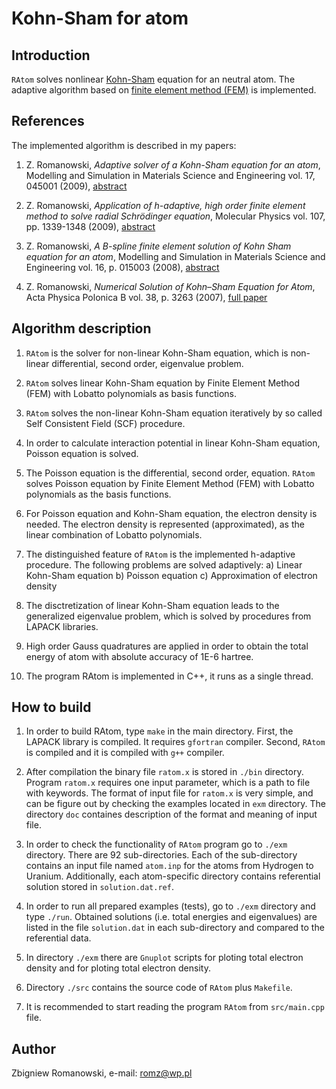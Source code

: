 # Kohn-Sham for atom

## Introduction

`RAtom` solves nonlinear [Kohn-Sham](https://en.wikipedia.org/wiki/Kohn%E2%80%93Sham_equations) equation for an neutral atom.
The adaptive algorithm based on [finite element method (FEM)](https://en.wikipedia.org/wiki/Finite_element_method) is implemented.

## References

The implemented algorithm is described in my papers:

1. Z. Romanowski, *Adaptive solver of a Kohn-Sham equation for an atom*,
   Modelling and Simulation in Materials Science and Engineering vol. 17, 045001 (2009), [abstract](https://iopscience.iop.org/article/10.1088/0965-0393/17/4/045001/meta)
   
2. Z. Romanowski, *Application of h-adaptive, high order finite 
   element method to solve radial Schrödinger equation*,
   Molecular Physics vol. 107, pp. 1339-1348  (2009), [abstract](https://www.tandfonline.com/doi/abs/10.1080/00268970902873554)

3. Z. Romanowski, *A B-spline finite element solution of Kohn Sham equation for an atom*,
   Modelling and Simulation in Materials Science and Engineering vol. 16, p. 015003 (2008),
   [abstract](http://iopscience.iop.org/article/10.1088/0965-0393/16/1/015003/meta)

4. Z. Romanowski, *Numerical Solution of Kohn–Sham Equation for Atom*,
   Acta Physica Polonica B vol. 38, p. 3263 (2007),
   [full paper](http://www.actaphys.uj.edu.pl/fulltext?series=Reg&vol=38&page=3263)


## Algorithm description 

1. `RAtom` is the solver for non-linear Kohn-Sham equation, which is
   non-linear differential, second order, eigenvalue problem.

3. `RAtom` solves linear Kohn-Sham equation by Finite Element Method (FEM)
   with Lobatto polynomials as basis functions.

4. `RAtom` solves the non-linear Kohn-Sham equation iteratively
   by so called Self Consistent Field (SCF) procedure.

5. In order to calculate interaction potential in linear Kohn-Sham equation,
   Poisson equation is solved.

6. The Poisson equation is the differential, second order, equation.
   `RAtom `solves Poisson equation by Finite Element Method (FEM) with
   Lobatto polynomials as the basis functions.

7. For Poisson equation and Kohn-Sham equation, the electron density is needed.
   The electron density is represented (approximated), as the linear
   combination of Lobatto polynomials.

8. The distinguished feature of `RAtom` is the implemented h-adaptive procedure.
   The following problems are solved adaptively:
      a) Linear Kohn-Sham equation
      b) Poisson equation
      c) Approximation of electron density

9. The disctretization of linear Kohn-Sham equation leads to the generalized eigenvalue problem,
   which is solved by procedures from LAPACK libraries.

10. High order Gauss quadratures are applied in order to obtain 
    the total energy of atom with absolute accuracy of 1E-6 hartree.

11. The program RAtom is implemented in C++, it runs as a single thread. 


## How to build

1. In order to build RAtom, type `make` in the main directory.
First, the LAPACK library is compiled. It requires `gfortran` compiler.
Second, `RAtom` is compiled and it is compiled with `g++` compiler.

2. After compilation the binary file `ratom.x` is stored in `./bin` directory.
Program `ratom.x` requires one input parameter, which is a path to file
with keywords. The format of input file for `ratom.x` is very simple, and can be
figure out by checking the examples located in `exm` directory. The directory `doc`
containes description of the format and meaning of input file.

3. In order to check the functionality of `RAtom` program go to `./exm` directory.
There are 92 sub-directories. Each of the sub-directory
contains an input file named `atom.inp` for the atoms from Hydrogen to Uranium.
Additionally, each atom-specific directory contains referential solution stored in
`solution.dat.ref`.

4. In order to run all prepared examples (tests), go to `./exm` directory and type `./run`.
Obtained solutions (i.e. total energies and eigenvalues) are listed
in the file `solution.dat` in each sub-directory and compared to the referential data.

5. In directory `./exm` there are `Gnuplot` scripts for ploting total electron density
and for ploting total electron density. 

6. Directory `./src` contains the source code of `RAtom` plus `Makefile`. 

7. It is recommended to start reading the program `RAtom` from `src/main.cpp` file.



## Author
Zbigniew Romanowski, e-mail: romz@wp.pl
